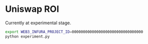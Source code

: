 # Uniswap ROI

Currently at experimental stage.
```sh
export WEB3_INFURA_PROJECT_ID=00000000000000000000000000000000
python experiment.py
```
